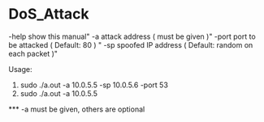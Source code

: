 # DoS_Attack
-help	show this manual"
-a   	attack address ( must be given )"
-port   port to be attacked ( Default: 80 ) "
-sp     spoofed IP address ( Default: random on each packet )"


Usage:

1) sudo ./a.out -a 10.0.5.5 -sp 10.0.5.6 -port 53
2) sudo ./a.out -a 10.0.5.5 

*** -a must be given, others are optional